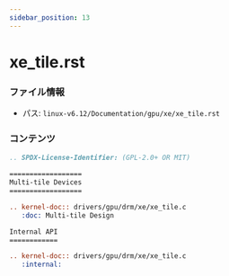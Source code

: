 ```yaml
---
sidebar_position: 13
---
```

# xe_tile.rst

### ファイル情報

- パス: `linux-v6.12/Documentation/gpu/xe/xe_tile.rst`

### コンテンツ

```rst
.. SPDX-License-Identifier: (GPL-2.0+ OR MIT)

==================
Multi-tile Devices
==================

.. kernel-doc:: drivers/gpu/drm/xe/xe_tile.c
   :doc: Multi-tile Design

Internal API
============

.. kernel-doc:: drivers/gpu/drm/xe/xe_tile.c
   :internal:

```
